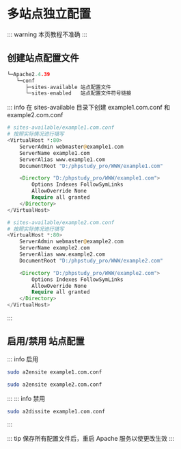 # 多站点独立配置

::: warning 本页教程不准确
:::

## 创建站点配置文件

```c
└─Apache2.4.39
   └─conf
      ├─sites-available 站点配置文件
      └─sites-enabled   站点配置文件符号链接
```

::: info 在 sites-available 目录下创建 example1.com.conf 和 example2.com.conf
```php
# sites-available/example1.com.conf
# 按照实际情况进行填写
<VirtualHost *:80>
    ServerAdmin webmaster@example1.com
    ServerName example1.com
    ServerAlias www.example1.com
    DocumentRoot "D:/phpstudy_pro/WWW/example1.com"

    <Directory "D:/phpstudy_pro/WWW/example1.com">
        Options Indexes FollowSymLinks
        AllowOverride None
        Require all granted
    </Directory>
</VirtualHost>
```
```php
# sites-available/example2.com.conf
# 按照实际情况进行填写
<VirtualHost *:80>
    ServerAdmin webmaster@example2.com
    ServerName example2.com
    ServerAlias www.example2.com
    DocumentRoot "D:/phpstudy_pro/WWW/example2.com"

    <Directory "D:/phpstudy_pro/WWW/example2.com">
        Options Indexes FollowSymLinks
        AllowOverride None
        Require all granted
    </Directory>
</VirtualHost>
```
:::

## 启用/禁用 站点配置
::: info 启用
```sh
sudo a2ensite example1.com.conf
```
```sh
sudo a2ensite example2.com.conf
```
:::
::: info 禁用
```sh
sudo a2dissite example1.com.conf
```
:::



::: tip 保存所有配置文件后，重启 Apache 服务以使更改生效
:::